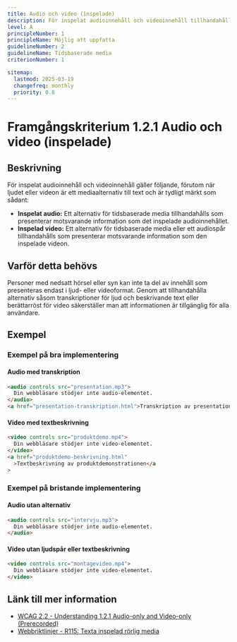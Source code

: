 ```yaml
---
title: Audio och video (inspelade)
description: För inspelat audioinnehåll och videoinnehåll tillhandahålls alternativ som ger motsvarande information.
level: A
principleNumber: 1
principleName: Möjlig att uppfatta
guidelineNumber: 2
guidelineName: Tidsbaserade media
criterionNumber: 1

sitemap:
  lastmod: 2025-03-19
  changefreq: monthly
  priority: 0.8
---
```


# Framgångskriterium 1.2.1 Audio och video (inspelade)

## Beskrivning

För inspelat audioinnehåll och videoinnehåll gäller följande, förutom när ljudet eller videon är ett mediaalternativ till text och är tydligt märkt som sådant:

- **Inspelat audio:** Ett alternativ för tidsbaserade media tillhandahålls som presenterar motsvarande information som det inspelade audioinnehållet.
- **Inspelad video:** Ett alternativ för tidsbaserade media eller ett audiospår tillhandahålls som presenterar motsvarande information som den inspelade videon.

## Varför detta behövs

Personer med nedsatt hörsel eller syn kan inte ta del av innehåll som presenteras endast i ljud- eller videoformat. Genom att tillhandahålla alternativ såsom transkriptioner för ljud och beskrivande text eller berättarröst för video säkerställer man att informationen är tillgänglig för alla användare.

## Exempel

### Exempel på bra implementering

#### Audio med transkription

```html
<audio controls src="presentation.mp3">
  Din webbläsare stödjer inte audio-elementet.
</audio>
<a href="presentation-transkription.html">Transkription av presentationen</a>
```

#### Video med textbeskrivning

```html
<video controls src="produktdemo.mp4">
  Din webbläsare stödjer inte video-elementet.
</video>
<a href="produktdemo-beskrivning.html"
  >Textbeskrivning av produktdemonstrationen</a
>
```

### Exempel på bristande implementering

#### Audio utan alternativ

```html
<audio controls src="intervju.mp3">
  Din webbläsare stödjer inte audio-elementet.
</audio>
```

#### Video utan ljudspår eller textbeskrivning

```html
<video controls src="montagevideo.mp4">
  Din webbläsare stödjer inte video-elementet.
</video>
```

## Länk till mer information

- [WCAG 2.2 - Understanding 1.2.1 Audio-only and Video-only (Prerecorded)](https://www.w3.org/WAI/WCAG22/Understanding/audio-only-and-video-only-prerecorded.html)
- [Webbriktlinjer - R115: Texta inspelad rörlig media](https://www.digg.se/webbriktlinjer/alla-webbriktlinjer/texta-inspelad-rorlig-media)
